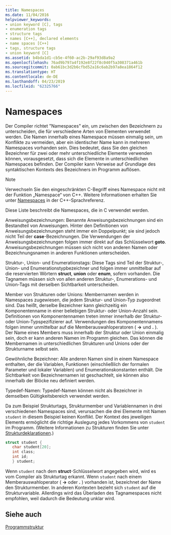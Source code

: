 ```yaml
---
title: Namespaces
ms.date: 11/04/2016
helpviewer_keywords:
- union keyword [C], tags
- enumeration tags
- structure tags
- names [C++], declared elements
- name spaces [C++]
- tags, structure tags
- union keyword [C]
ms.assetid: b4bda1d1-cb5e-4f60-ac2b-29af93d8a9a2
ms.openlocfilehash: 76ad9b797a4f192e8f22f8c040f5a308371a461b
ms.sourcegitcommit: 0ab61bc3d2b6cfbd52a16c6ab2b97a8ea1864f12
ms.translationtype: HT
ms.contentlocale: de-DE
ms.lasthandoff: 04/23/2019
ms.locfileid: "62325766"
---
```

# <a name="name-spaces"></a>Namespaces

Der Compiler richtet "Namespaces" ein, um zwischen den Bezeichnern zu unterscheiden, die für verschiedene Arten von Elementen verwendet werden. Die Namen innerhalb eines Namespace müssen einmalig sein, um Konflikte zu vermeiden, aber ein identischer Name kann in mehreren Namespaces vorhanden sein. Dies bedeutet, dass Sie den gleichen Bezeichner für zwei oder mehr unterschiedliche Elemente verwenden können, vorausgesetzt, dass sich die Elemente in unterschiedlichen Namespaces befinden. Der Compiler kann Verweise auf Grundlage des syntaktischen Kontexts des Bezeichners im Programm auflösen.

> [!NOTE]
> Verwechseln Sie den eingeschränkten C-Begriff eines Namespace nicht mit der Funktion „Namespace“ von C++. Weitere Informationen erhalten Sie unter [Namespaces](../cpp/namespaces-cpp.md) in der C++-Sprachreferenz.

Diese Liste beschreibt die Namespaces, die in C verwendet werden.

Anweisungsbezeichnungen: Benannte Anweisungsbezeichnungen sind ein Bestandteil von Anweisungen. Hinter den Definitionen von Anweisungsbezeichnungen steht immer ein Doppelpunkt; sie sind jedoch nicht Teil der **case**-Bezeichnungen. Die Verwendungen der Anweisungsbezeichnungen folgen immer direkt auf das Schlüsselwort **goto**. Anweisungsbezeichnungen müssen sich nicht von anderen Namen oder Bezeichnungsnamen in anderen Funktionen unterscheiden.

Struktur-, Union- und Enumerationstags: Diese Tags sind Teil der Struktur-, Union- und Enumerationstypbezeichner und folgen immer unmittelbar auf die reservierten Wörtern **struct**, **union** oder **enum**, sofern vorhanden. Die Tagnamen müssen sich von allen anderen Struktur-, Enumerations- und Union-Tags mit derselben Sichtbarkeit unterscheiden.

Member von Strukturen oder Unions: Membernamen werden in Namespaces zugewiesen, die jedem Struktur- und Union-Typ zugeordnet sind. Das heißt, derselbe Bezeichner kann gleichzeitig ein Komponentenname in einer beliebigen Struktur- oder Union-Anzahl sein. Definitionen von Komponentennamen treten immer innerhalb der Struktur- oder Union-Typspezifizierer auf. Verwendungen des Komponentennamens folgen immer unmittelbar auf die Memberauswahloperatoren ( **->** und **.** ). Der Name eines Members muss innerhalb der Struktur oder Union einmalig sein, doch er kann anderen Namen im Programm gleichen. Das können die Membernamen in unterschiedlichen Strukturen und Unions oder der Strukturname selbst sein.

Gewöhnliche Bezeichner: Alle anderen Namen sind in einem Namespace enthalten, der die Variablen, Funktionen (einschließlich der formalen Parameter und lokaler Variablen) und Enumerationskonstanten enthält. Die Sichtbarkeit von Bezeichnernamen ist geschachtelt, sie können also innerhalb der Blöcke neu definiert werden.

Typedef-Namen: Typedef-Namen können nicht als Bezeichner in demselben Gültigkeitsbereich verwendet werden.

Da zum Beispiel Strukturtags, Strukturmember und Variablennamen in drei verschiedenen Namespaces sind, verursachen die drei Elemente mit Namen `student` in diesem Beispiel keinen Konflikt. Der Kontext des jeweiligen Elements ermöglicht die richtige Auslegung jedes Vorkommens von `student` im Programm. (Weitere Informationen zu Strukturen finden Sie unter [Strukturdeklarationen](../c-language/structure-declarations.md).)

```C
struct student {
   char student[20];
   int class;
   int id;
   } student;
```

Wenn `student` nach dem **struct**-Schlüsselwort angegeben wird, wird es vom Compiler als Strukturtag erkannt. Wenn `student` nach einem Memberauswahloperator ( **->** oder **.** ) vorhanden ist, bezeichnet der Name den Strukturmember. In anderen Kontexten bezieht sich `student` auf die Strukturvariable. Allerdings wird das Überladen des Tagnamespaces nicht empfohlen, weil dadurch die Bedeutung unklar wird.

## <a name="see-also"></a>Siehe auch

[Programmstruktur](../c-language/program-structure.md)

